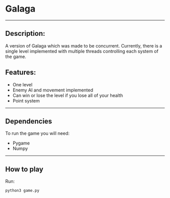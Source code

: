 # Galaga
***
## Description:
A version of Galaga which was made to be concurrent. Currently, there is a single level implemented with multiple threads controlling each system of the game.
## Features:
- One level
- Enemy AI and movement implemented
- Can win or lose the level if you lose all of your health
- Point system

***
## Dependencies
To run the game you will need:
- Pygame
- Numpy
***
## How to play
Run:
```console
python3 game.py
```